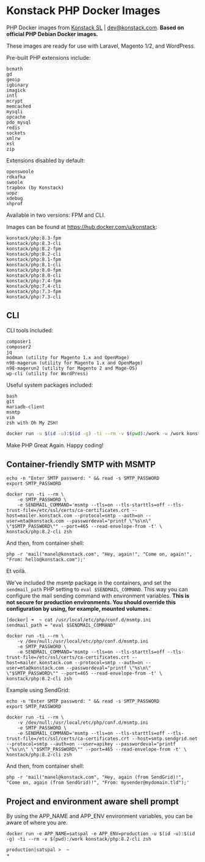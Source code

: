 # Konstack PHP Docker Images

PHP Docker images from [Konstack SL](https://konstack.com/) | <dev@konstack.com>.
**Based on official PHP Debian Docker images.**

These images are ready for use with Laravel, Magento 1/2, and WordPress.

Pre-built PHP extensions include:

    bcmath
    gd
    geoip
    igbinary
    imagick
    intl
    mcrypt
    memcached
    mysqli
    opcache
    pdo_mysql
    redis
    sockets
    xmlrw
    xsl
    zip

Extensions disabled by default:

    openswoole
    rdkafka
    swoole
    trapbox (by Konstack)
    uopz
    xdebug
    xhprof

Available in two versions: FPM and CLI.

Images can be found at <https://hub.docker.com/u/konstack>:

    konstack/php:8.3-fpm
    konstack/php:8.3-cli
    konstack/php:8.2-fpm
    konstack/php:8.2-cli
    konstack/php:8.1-fpm
    konstack/php:8.1-cli
    konstack/php:8.0-fpm
    konstack/php:8.0-cli
    konstack/php:7.4-fpm
    konstack/php:7.4-cli
    konstack/php:7.3-fpm
    konstack/php:7.3-cli

## CLI

CLI tools included:

    composer1
    composer2
    jq
    modman (utility for Magento 1.x and OpenMage)
    n98-magerun (utility for Magento 1.x and OpenMage)
    n98-magerun2 (utility for Magento 2 and Mage-OS)
    wp-cli (utility for WordPress)

Useful system packages included:

    bash
    git
    mariadb-client
    msmtp
    vim
    zsh with Oh My ZSH!

```bash
docker run -u $(id -u):$(id -g) -ti --rm -v $(pwd):/work -w /work konstack/php:8.2-cli zsh
```

Make PHP Great Again. Happy coding!

## Container-friendly SMTP with MSMTP

```
echo -n "Enter SMTP password: " && read -s SMTP_PASSWORD
export SMTP_PASSWORD

docker run -ti --rm \
    -e SMTP_PASSWORD \
    -e SENDMAIL_COMMAND='msmtp --tls=on --tls-starttls=off --tls-trust-file=/etc/ssl/certs/ca-certificates.crt --host=mailer.konstack.com --protocol=smtp --auth=on --user=mta@konstack.com --passwordeval="printf \"%s\n\" \"$SMTP_PASSWORD\"" --port=465 --read-envelope-from -t' \
konstack/php:8.2-cli zsh
```

And then, from container shell:

```
php -r 'mail("manel@konstack.com", "Hey, again!", "Come on, again!", "From: hello@konstack.com");'
```

Et voilà.

We've included the *msmtp* package in the containers, and set the `sendmail_path` PHP setting to `eval $SENDMAIL_COMMAND`. This way you can configure the mail sending command with environment variables. **This is not secure for production environments. You should override this configuration by using, for example, mounted volumes.**:

```
[docker] ➜  ~ cat /usr/local/etc/php/conf.d/msmtp.ini
sendmail_path = "eval $SENDMAIL_COMMAND"
```

```
docker run -ti --rm \
    -v /dev/null:/usr/local/etc/php/conf.d/msmtp.ini
    -e SMTP_PASSWORD \
    -e SENDMAIL_COMMAND='msmtp --tls=on --tls-starttls=off --tls-trust-file=/etc/ssl/certs/ca-certificates.crt --host=mailer.konstack.com --protocol=smtp --auth=on --user=mta@konstack.com --passwordeval="printf \"%s\n\" \"$SMTP_PASSWORD\"" --port=465 --read-envelope-from -t' \
konstack/php:8.2-cli zsh
```

Example using SendGrid:

```
echo -n "Enter SMTP password: " && read -s SMTP_PASSWORD
export SMTP_PASSWORD

docker run -ti --rm \
    -v /dev/null:/usr/local/etc/php/conf.d/msmtp.ini
    -e SMTP_PASSWORD \
    -e SENDMAIL_COMMAND='msmtp --tls=on --tls-starttls=off --tls-trust-file=/etc/ssl/certs/ca-certificates.crt --host=smtp.sendgrid.net --protocol=smtp --auth=on --user=apikey --passwordeval="printf \"%s\n\" \"$SMTP_PASSWORD\"" --port=465 --read-envelope-from -t' \
konstack/php:8.2-cli zsh
```

And then, from container shell:

```
php -r 'mail("manel@konstack.com", "Hey, again (from SendGrid)!", "Come on, again (from SendGrid)!", "From: mysender@mydomain.tld");'
```

## Project and environment aware shell prompt

By using the APP_NAME and APP_ENV environment variables, you can be aware of where you are.

```
docker run -e APP_NAME=satspal -e APP_ENV=production -u $(id -u):$(id -g) -ti --rm -v $(pwd):/work konstack/php:8.2-cli zsh
```

```
production|satspal >  ~
➜
```


